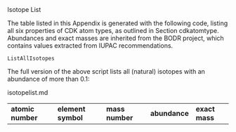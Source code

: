 <section level="#" label="isotopes">Isotope List</section>

The table listed in this Appendix is generated with the following
code, listing all six properties of CDK atom types, as outlined
in Section <xref>cdkatomtype</xref>. Abundances and exact masses are
inherited from the BODR project, which contains
values extracted from IUPAC recommendations.

<code>ListAllIsotopes</code>

The full version of the above script lists all (natural) isotopes
with an abundance of more than 0.1:

<table>
<tr>
<td><b>atomic number</b></td>
<td><b>element symbol</b></td>
<td><b>mass number</b></td>
<td><b>abundance</b></td>
<td><b>exact mass</b></td>
</tr>
<in>isotopelist.md</in>
</table>
